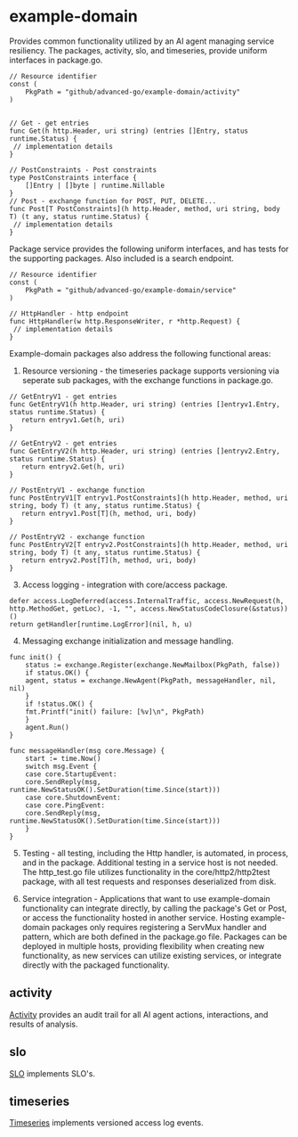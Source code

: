 # example-domain

Provides common functionality utilized by an AI agent managing service resiliency. The packages, activity, slo, and timeseries, provide uniform interfaces in package.go.

~~~
// Resource identifier
const (
    PkgPath = "github/advanced-go/example-domain/activity"
)


// Get - get entries
func Get(h http.Header, uri string) (entries []Entry, status runtime.Status) {
 // implementation details
}

// PostConstraints - Post constraints
type PostConstraints interface {
	[]Entry | []byte | runtime.Nillable
}
// Post - exchange function for POST, PUT, DELETE...
func Post[T PostConstraints](h http.Header, method, uri string, body T) (t any, status runtime.Status) {
 // implementation details
}
~~~

Package service provides the following uniform interfaces, and has tests for the supporting packages. Also included is a search endpoint.

~~~
// Resource identifier
const (
    PkgPath = "github/advanced-go/example-domain/service"
)

// HttpHandler - http endpoint
func HttpHandler(w http.ResponseWriter, r *http.Request) {
 // implementation details
}
~~~
   

Example-domain packages also address the following functional areas:
1. Resource versioning - the timeseries package supports versioning via seperate sub packages, with the exchange functions in package.go.
 ~~~
// GetEntryV1 - get entries
func GetEntryV1(h http.Header, uri string) (entries []entryv1.Entry, status runtime.Status) {
	return entryv1.Get(h, uri)
}

// GetEntryV2 - get entries
func GetEntryV2(h http.Header, uri string) (entries []entryv2.Entry, status runtime.Status) {
	return entryv2.Get(h, uri)
}

// PostEntryV1 - exchange function
func PostEntryV1[T entryv1.PostConstraints](h http.Header, method, uri string, body T) (t any, status runtime.Status) {
	return entryv1.Post[T](h, method, uri, body)
}

// PostEntryV2 - exchange function
func PostEntryV2[T entryv2.PostConstraints](h http.Header, method, uri string, body T) (t any, status runtime.Status) {
	return entryv2.Post[T](h, method, uri, body)
}
~~~  
3. Access logging - integration with core/access package.
~~~
defer access.LogDeferred(access.InternalTraffic, access.NewRequest(h, http.MethodGet, getLoc), -1, "", access.NewStatusCodeClosure(&status))()
return getHandler[runtime.LogError](nil, h, u)
~~~
4. Messaging exchange initialization and message handling.
~~~
func init() {
    status := exchange.Register(exchange.NewMailbox(PkgPath, false))
    if status.OK() {
	agent, status = exchange.NewAgent(PkgPath, messageHandler, nil, nil)
    }
    if !status.OK() {
	fmt.Printf("init() failure: [%v]\n", PkgPath)
    }
    agent.Run()
}

func messageHandler(msg core.Message) {
    start := time.Now()
    switch msg.Event {
    case core.StartupEvent:
	core.SendReply(msg, runtime.NewStatusOK().SetDuration(time.Since(start)))
    case core.ShutdownEvent:
    case core.PingEvent:
	core.SendReply(msg, runtime.NewStatusOK().SetDuration(time.Since(start)))
    }
}
~~~
5. Testing - all testing, including the Http handler, is automated, in process, and in the package. Additional testing in a service host is not needed. The http_test.go file utilizes functionality in the core/http2/http2test package, with all test requests and responses deserialized from disk.

6. Service integration - Applications that want to use example-domain functionality can integrate directly, by calling the package's Get or Post, or access the functionality hosted in another service. Hosting example-domain packages only requires registering a ServMux handler and pattern, which are both defined in the package.go file. Packages can be deployed in multiple hosts, providing flexibility when creating new functionality, as new services can utilize existing services, or integrate directly with the packaged functionality. 


## activity
[Activity][activitypkg] provides an audit trail for all AI agent actions, interactions, and results of analysis. 

## slo
[SLO][slopkg] implements SLO's. 

## timeseries
[Timeseries][timeseriespkg] implements versioned access log events. 



[activitypkg]: <https://pkg.go.dev/github.com/advanced-go/example-domain/activity>
[slopkg]: <https://pkg.go.dev/github.com/advanced-go/example-domain/slo>
[timeseriespkg]: <https://pkg.go.dev/github.com/advanced-go/example-domain/timeseries>
[rfc2626]: <https://datatracker.ietf.org/doc/html/rfc2616>



